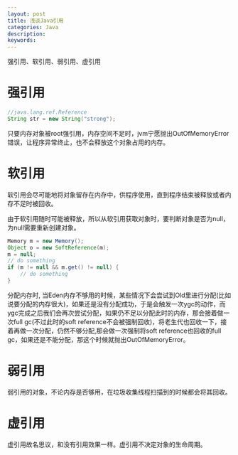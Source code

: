 ```yaml
---
layout: post
title: 浅谈Java引用
categories: Java
description: 
keywords: 
---
```


强引用、软引用、弱引用、虚引用

# 强引用
```java
//java.lang.ref.Reference
String str = new String("strong");
```
只要内存对象被root强引用，内存空间不足时，jvm宁愿抛出OutOfMemoryError错误，让程序异常终止，也不会释放这个对象占用的内存。


# 软引用
软引用会尽可能地将对象留存在内存中，供程序使用，直到程序结束被释放或者内存不足时被回收。

由于软引用随时可能被释放，所以从软引用获取对象时，要判断对象是否为null，为null需要重新创建对象。
```java
Memory m = new Memory();
Object o = new SoftReference(m);
m = null;
// do something
if (m != null && m.get() != null) {
    // do something
}
```

分配内存时, 当Eden内存不够用的时候，某些情况下会尝试到Old里进行分配(比如说要分配的内存很大)，如果还是没有分配成功，于是会触发一次ygc的动作，而ygc完成之后我们会再次尝试分配，如果仍不足以分配此时的内存，那会接着做一次full gc(不过此时的soft reference不会被强制回收)，将老生代也回收一下，接着再做一次分配，仍然不够分配,那会做一次强制将soft reference也回收的full gc，如果还是不能分配，那这个时候就抛出OutOfMemoryError。


# 弱引用
弱引用的对象，不论内存是否够用，在垃圾收集线程扫描到的时候都会将其回收。


# 虚引用
虚引用故名思议，和没有引用效果一样。虚引用不决定对象的生命周期。

